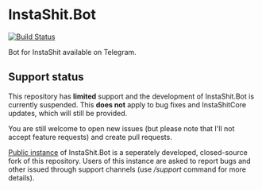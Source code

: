 # InstaShit.Bot

[![Build Status](https://travis-ci.org/konrad11901/InstaShit.Bot.svg?branch=master)](https://travis-ci.org/konrad11901/InstaShit.Bot)

Bot for InstaShit available on Telegram.

## Support status

This repository has **limited** support and the development of InstaShit.Bot is currently suspended. This **does not** apply to bug fixes and InstaShitCore updates, which will still be provided.

You are still welcome to open new issues (but please note that I'll not accept feature requests) and create pull requests.

[Public instance](https://t.me/InstaShitBot) of InstaShit.Bot is a seperately developed, closed-source fork of this repository. Users of this instance are asked to report bugs and other issued through support channels (use */support* command for more details).
